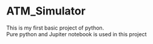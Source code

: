 # ATM_Simulator
This is my first basic project of python.
<br>
Pure python and Jupiter notebook is used in this project

